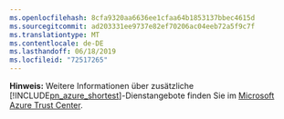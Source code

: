 ```yaml
---
ms.openlocfilehash: 8cfa9320aa6636ee1cfaa64b1853137bbec4615d
ms.sourcegitcommit: ad203331ee9737e82ef70206ac04eeb72a5f9c7f
ms.translationtype: MT
ms.contentlocale: de-DE
ms.lasthandoff: 06/18/2019
ms.locfileid: "72517265"
---
```

**Hinweis:** Weitere Informationen über zusätzliche [!INCLUDE[pn_azure_shortest](pn-azure-shortest.md)]-Dienstangebote finden Sie im [Microsoft Azure Trust Center](https://azure.microsoft.com/support/trust-center/).